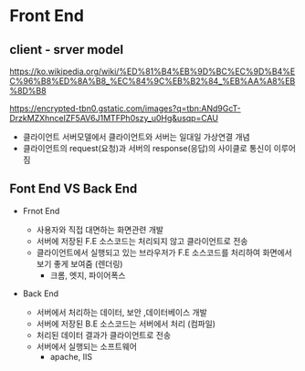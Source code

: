 # Front End

## client - srver model

https://ko.wikipedia.org/wiki/%ED%81%B4%EB%9D%BC%EC%9D%B4%EC%96%B8%ED%8A%B8_%EC%84%9C%EB%B2%84_%EB%AA%A8%EB%8D%B8

https://encrypted-tbn0.gstatic.com/images?q=tbn:ANd9GcT-DrzkMZXhnceIZF5AV6J1MTFPh0szy_u0Hg&usqp=CAU

- 클라이언트 서버모델에서 클라이언트와 서버는 일대일 가상연결 개념
- 클라이언트의 request(요청)과 서버의 response(응답)의 사이클로 통신이 이루어짐

## Font End VS Back End

- Frnot End

  - 사용자와 직접 대면하는 화면관련 개발
  - 서버에 저장된 F.E 소스코드는 처리되지 않고 클라이언트로 전송
  - 클라이언트에서 실행되고 있는 브라우저가 F.E 소스코드를 처리하여 화면에서 보기 좋게 보여줌 (렌더링)
    - 크롬, 엣지, 파이어폭스

- Back End

  - 서버에서 처리하는 데이터, 보안 ,데이터베이스 개발
  - 서버에 저장된 B.E 소스코드는 서버에서 처리 (컴파일)
  - 처리된 데이터 결과가 클라이언트로 전송
  - 서버에서 실행되는 소프트웨어
    - apache, IIS
